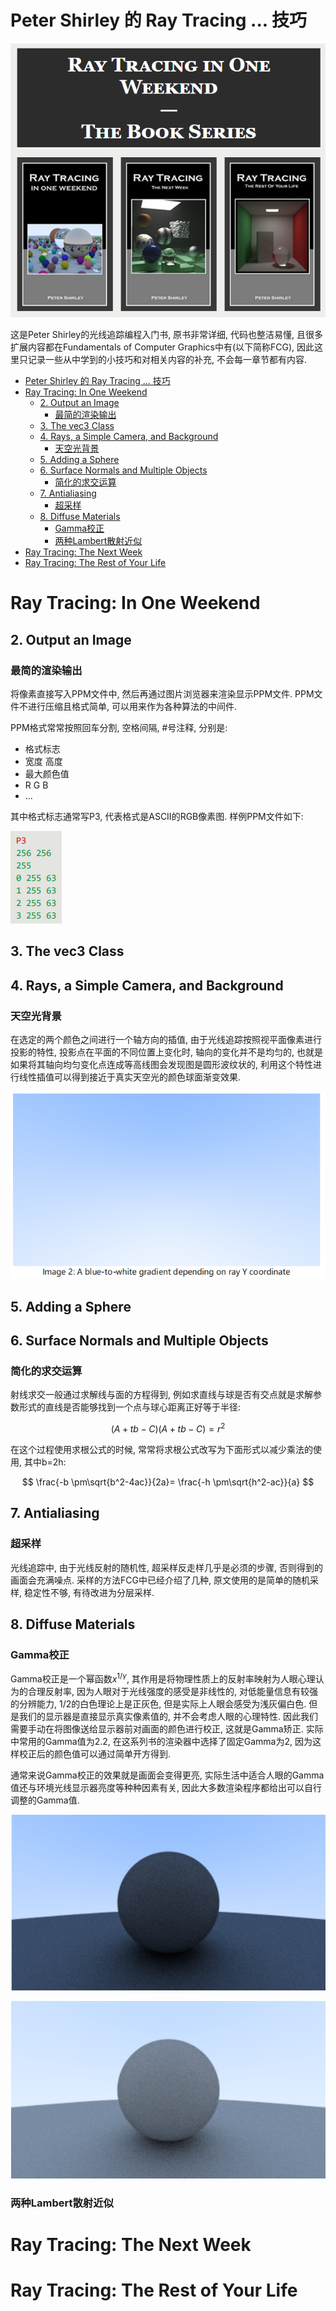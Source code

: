 # Peter Shirley 的 Ray Tracing ... 技巧

![picture 1](Media/00d84ca61c1de19211ed0d0fd4e6185fcab0800eb796de4578e372aeea4d483a.png)  

这是Peter Shirley的光线追踪编程入门书, 原书非常详细, 代码也整洁易懂, 且很多扩展内容都在Fundamentals of Computer Graphics中有(以下简称FCG), 因此这里只记录一些从中学到的小技巧和对相关内容的补充, 不会每一章节都有内容.

- [Peter Shirley 的 Ray Tracing ... 技巧](#peter-shirley-的-ray-tracing--技巧)
- [Ray Tracing: In One Weekend](#ray-tracing-in-one-weekend)
  - [2. Output an Image](#2-output-an-image)
    - [最简的渲染输出](#最简的渲染输出)
  - [3. The vec3 Class](#3-the-vec3-class)
  - [4. Rays, a Simple Camera, and Background](#4-rays-a-simple-camera-and-background)
    - [天空光背景](#天空光背景)
  - [5. Adding a Sphere](#5-adding-a-sphere)
  - [6. Surface Normals and Multiple Objects](#6-surface-normals-and-multiple-objects)
    - [简化的求交运算](#简化的求交运算)
  - [7. Antialiasing](#7-antialiasing)
    - [超采样](#超采样)
  - [8. Diffuse Materials](#8-diffuse-materials)
    - [Gamma校正](#gamma校正)
    - [两种Lambert散射近似](#两种lambert散射近似)
- [Ray Tracing: The Next Week](#ray-tracing-the-next-week)
- [Ray Tracing: The Rest of Your Life](#ray-tracing-the-rest-of-your-life)

# Ray Tracing: In One Weekend

## 2. Output an Image

### 最简的渲染输出

将像素直接写入PPM文件中, 然后再通过图片浏览器来渲染显示PPM文件. PPM文件不进行压缩且格式简单, 可以用来作为各种算法的中间件.

PPM格式常常按照回车分割, 空格间隔, #号注释, 分别是:
- 格式标志
- 宽度 高度
- 最大颜色值
- R G B
- ...

其中格式标志通常写P3, 代表格式是ASCII的RGB像素图. 样例PPM文件如下:

![picture 2](Media/535717ec2083cb1ec80962078d9b8306d65fe4a4f2ce3ccb1d9f435f40f4f194.png)  

## 3. The vec3 Class

## 4. Rays, a Simple Camera, and Background

### 天空光背景

在选定的两个颜色之间进行一个轴方向的插值, 由于光线追踪按照视平面像素进行投影的特性, 投影点在平面的不同位置上变化时, 轴向的变化并不是均匀的, 也就是如果将其轴向均匀变化点连成等高线图会发现图是圆形波纹状的, 利用这个特性进行线性插值可以得到接近于真实天空光的颜色球面渐变效果.

![picture 3](Media/a76d3ae63959ad7626300203c817174204e822f9963890329b20f88d0e707d97.png)  

## 5. Adding a Sphere

## 6. Surface Normals and Multiple Objects

### 简化的求交运算

射线求交一般通过求解线与面的方程得到, 例如求直线与球是否有交点就是求解参数形式的直线是否能够找到一个点与球心距离正好等于半径:

$$
(A+tb-C)(A+tb-C)=r^2
$$

在这个过程使用求根公式的时候, 常常将求根公式改写为下面形式以减少乘法的使用, 其中b=2h:

$$
\frac{-b \pm\sqrt{b^2-4ac}}{2a}= \frac{-h \pm\sqrt{h^2-ac}}{a}
$$

## 7. Antialiasing

### 超采样

光线追踪中, 由于光线反射的随机性, 超采样反走样几乎是必须的步骤, 否则得到的画面会充满噪点. 采样的方法FCG中已经介绍了几种, 原文使用的是简单的随机采样, 稳定性不够, 有待改进为分层采样.

## 8. Diffuse Materials

### Gamma校正

Gamma校正是一个幂函数$x^{1/ \gamma}$, 其作用是将物理性质上的反射率映射为人眼心理认为的合理反射率, 因为人眼对于光线强度的感受是非线性的, 对低能量信息有较强的分辨能力, 1/2的白色理论上是正灰色, 但是实际上人眼会感受为浅灰偏白色. 但是我们的显示器是直接显示真实像素值的, 并不会考虑人眼的心理特性. 因此我们需要手动在将图像送给显示器前对画面的颜色进行校正, 这就是Gamma矫正. 实际中常用的Gamma值为2.2, 在这系列书的渲染器中选择了固定Gamma为2, 因为这样校正后的颜色值可以通过简单开方得到.

通常来说Gamma校正的效果就是画面会变得更亮, 实际生活中适合人眼的Gamma值还与环境光线显示器亮度等种种因素有关, 因此大多数渲染程序都给出可以自行调整的Gamma值.

![picture 4](Media/bfdeb10c31b1008bd27fd870a0c5a13790a0649f2bcd080aaa47eb65d7d03cfa.png)  

![picture 5](Media/b96eef6ef57eb6066787fd4a6acdf6334635de668961bb29b564fc44a48fab18.png)  


### 两种Lambert散射近似

# Ray Tracing: The Next Week

# Ray Tracing: The Rest of Your Life